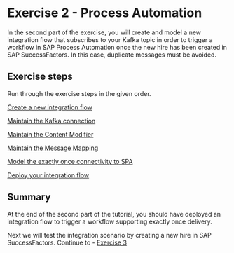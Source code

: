 # Exercise 2 - Process Automation

In the second part of the exercise, you will create and model a new integration flow that subscribes to your Kafka topic in order to trigger a workflow in SAP Process Automation once the new hire has been created in SAP SuccessFactors. In this case, duplicate messages must be avoided.

## Exercise steps

Run through the exercise steps in the given order.

[Create a new integration flow](ex21)

[Maintain the Kafka connection](ex22)

[Maintain the Content Modifier](ex23)

[Maintain the Message Mapping](ex24)

[Model the exactly once connectivity to SPA](ex25)

[Deploy your integration flow](ex26)


## Summary

At the end of the second part of the tutorial, you should have deployed an integration flow to trigger a workflow supporting exactly once delivery.

Next we will test the integration scenario by creating a new hire in SAP SuccessFactors. Continue to - [Exercise 3](/exercises/ex3)
